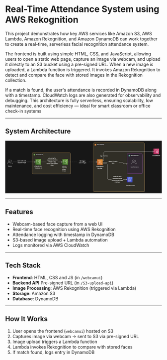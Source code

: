# Real-Time Attendance System using AWS Rekognition

This project demonstrates how key AWS services like Amazon S3, AWS Lambda, Amazon Rekognition, and Amazon DynamoDB can work together to create a real-time, serverless facial recognition attendance system.

The frontend is built using simple HTML, CSS, and JavaScript, allowing users to open a static web page, capture an image via webcam, and upload it directly to an S3 bucket using a pre-signed URL. When a new image is uploaded, a Lambda function is triggered. It invokes Amazon Rekognition to detect and compare the face with stored images in the Rekognition collection.

If a match is found, the user's attendance is recorded in DynamoDB along with a timestamp. CloudWatch logs are also generated for observability and debugging.
This architecture is fully serverless, ensuring scalability, low maintenance, and cost efficiency — ideal for smart classroom or office check-in systems

---

##  System Architecture

![System Architecture](architecture/architecture-diagram.png)


---

##  Features

- Webcam-based face capture from a web UI
- Real-time face recognition using AWS Rekognition
- Attendance logging with timestamp in DynamoDB
- S3-based image upload + Lambda automation
- Logs monitored via AWS CloudWatch

---

##  Tech Stack

- **Frontend**: HTML, CSS and JS (in `/webcamui`)
- **Backend API**:Pre-signed URL (in `/S3-upload-api`)
- **Image Processing**: AWS Rekognition (triggered via Lambda)
- **Storage**: Amazon S3
- **Database**: DynamoDB

---

##  How It Works

1. User opens the frontend (`webcamui`) hosted on S3
2. Captures image via webcam → sent to S3 via pre-signed URL
3. Image upload triggers a Lambda function
4. Lambda invokes Rekognition to compare with stored faces
5. If match found, logs entry in DynamoDB


